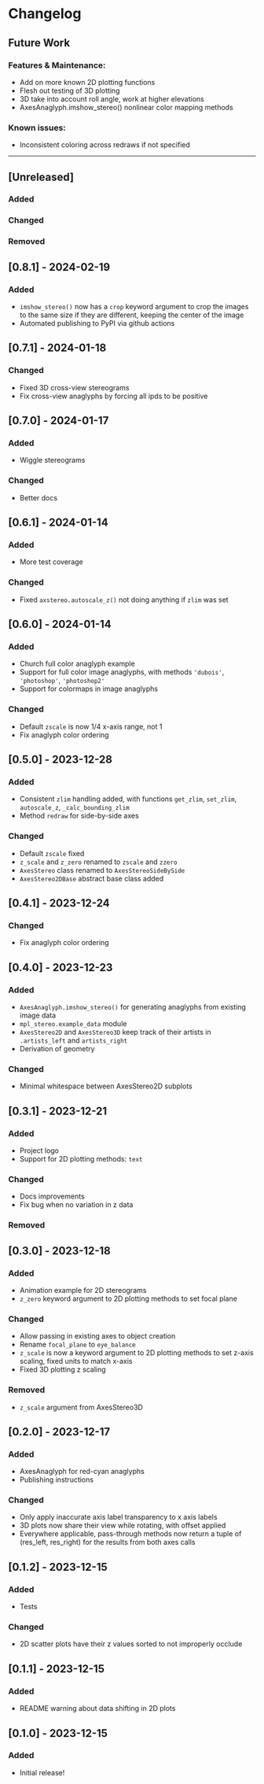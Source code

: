 # Changelog

## Future Work
### Features & Maintenance:
- Add on more known 2D plotting functions
- Flesh out testing of 3D plotting
- 3D take into account roll angle, work at higher elevations
- AxesAnaglyph.imshow_stereo() nonlinear color mapping methods

### Known issues:
- Inconsistent coloring across redraws if not specified

----

## [Unreleased]
### Added    
### Changed    
### Removed    

## [0.8.1] - 2024-02-19
### Added    
* `imshow_stereo()` now has a `crop` keyword argument to crop the images to the same size if they are different, keeping the center of the image
* Automated publishing to PyPI via github actions

## [0.7.1] - 2024-01-18
### Changed    
* Fixed 3D cross-view stereograms
* Fix cross-view anaglyphs by forcing all ipds to be positive

## [0.7.0] - 2024-01-17
### Added    
* Wiggle stereograms
### Changed    
* Better docs

## [0.6.1] - 2024-01-14
### Added    
* More test coverage
### Changed    
* Fixed `axstereo.autoscale_z()` not doing anything if `zlim` was set

## [0.6.0] - 2024-01-14
### Added    
* Church full color anaglyph example
* Support for full color image anaglyphs, with methods `'dubois'`, `'photoshop'`, `'photoshop2'`
* Support for colormaps in image anaglyphs
### Changed    
* Default `zscale` is now 1/4 x-axis range, not 1
* Fix anaglyph color ordering

## [0.5.0] - 2023-12-28
### Added    
* Consistent `zlim` handling added, with functions `get_zlim`, `set_zlim`, `autoscale_z`, `_calc_bounding_zlim`
* Method `redraw` for side-by-side axes
### Changed    
* Default `zscale` fixed
* `z_scale` and `z_zero` renamed to `zscale` and `zzero`
* `AxesStereo` class renamed to `AxesStereoSideBySide`
* `AxesStereo2DBase` abstract base class added

## [0.4.1] - 2023-12-24
### Changed    
* Fix anaglyph color ordering

## [0.4.0] - 2023-12-23
### Added    
* `AxesAnaglyph.imshow_stereo()` for generating anaglyphs from existing image data
* `mpl_stereo.example_data` module
* `AxesStereo2D` and `AxesStereo3D` keep track of their artists in `.artists_left` and `artists_right`
* Derivation of geometry
### Changed    
* Minimal whitespace between AxesStereo2D subplots

## [0.3.1] - 2023-12-21
### Added    
* Project logo
* Support for 2D plotting methods: `text`
### Changed    
* Docs improvements
* Fix bug when no variation in z data
### Removed    

## [0.3.0] - 2023-12-18
### Added    
* Animation example for 2D stereograms
* `z_zero` keyword argument to 2D plotting methods to set focal plane
### Changed    
* Allow passing in existing axes to object creation
* Rename `focal_plane` to `eye_balance`
* `z_scale` is now a keyword argument to 2D plotting methods to set z-axis scaling, fixed units to match x-axis
* Fixed 3D plotting z scaling
### Removed    
* `z_scale` argument from AxesStereo3D

## [0.2.0] - 2023-12-17
### Added    
* AxesAnaglyph for red-cyan anaglyphs
* Publishing instructions
### Changed    
* Only apply inaccurate axis label transparency to x axis labels
* 3D plots now share their view while rotating, with offset applied
* Everywhere applicable, pass-through methods now return a tuple of (res_left, res_right) for the results from both axes calls

## [0.1.2] - 2023-12-15
### Added
* Tests
### Changed 
* 2D scatter plots have their z values sorted to not improperly occlude   

## [0.1.1] - 2023-12-15
### Added
* README warning about data shifting in 2D plots

## [0.1.0] - 2023-12-15
### Added
* Initial release!
